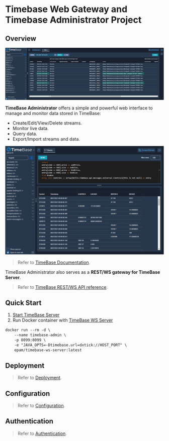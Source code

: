 # Timebase Web Gateway and Timebase Administrator Project

## Overview 

![](img/web-admin.png)

**TimeBase Administrator** offers a simple and powerful web interface to manage and monitor data stored in TimeBase:

* Create/Edit/View/Delete streams.
* Monitor live data.
* Query data.
* Export/Import streams and data.

![](img/web-admin2.png)

> Refer to [TimeBase Documentation](https://kb.timebase.info/admin.html).

TimeBase Administrator also serves as a **REST/WS gateway for TimeBase Server**. 

> Refer to [TimeBase REST/WS API reference](https://docs.deltixhub.com/timebase-api/).

## Quick Start 

1. [Start TimeBase Server](https://kb.timebase.info/quick-start.html)
2. Run Docker container with [TimeBase WS Server](https://hub.docker.com/r/epam/timebase-ws-server)

```
docker run --rm -d \ 
    --name timebase-admin \ 
    -p 8099:8099 \ 
    -e "JAVA_OPTS=-Dtimebase.url=dxtick://HOST_PORT" \
    epam/timebase-ws-server:latest
```

## Deployment 

> Refer to [Deployment](https://github.com/epam/TimebaseWS/tree/intro/guide/deployment.md).

## Configuration 

> Refer to [Configuration](https://github.com/epam/TimebaseWS/tree/intro/guide/configurations.md).

## Authentication 

> Refer to [Authentication](https://github.com/epam/TimebaseWS/tree/intro/guide/authentication.md).
